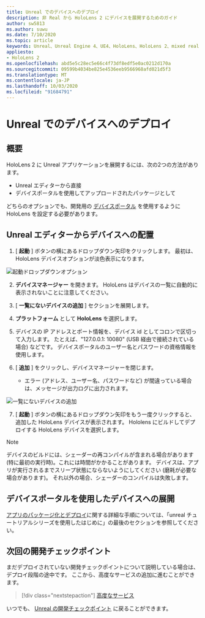 ```yaml
---
title: Unreal でのデバイスへのデプロイ
description: 非 Real から HoloLens 2 にデバイスを展開するためのガイド
author: sw5813
ms.author: suwu
ms.date: 7/10/2020
ms.topic: article
keywords: Unreal、Unreal Engine 4、UE4、HoloLens、HoloLens 2、mixed reality、デバイスへのデプロイ、PC、ドキュメント
appliesto:
- HoloLens 2
ms.openlocfilehash: abd5e5c28ec5e66c4f73df8edf5e0ac0212d170a
ms.sourcegitcommit: 09599b4034be825e4536eeb9566968afd021d5f3
ms.translationtype: MT
ms.contentlocale: ja-JP
ms.lasthandoff: 10/03/2020
ms.locfileid: "91684791"
---
```

# <a name="deploy-to-device-in-unreal"></a>Unreal でのデバイスへのデプロイ

## <a name="overview"></a>概要
HoloLens 2 に Unreal アプリケーションを展開するには、次の2つの方法があります。
* Unreal エディターから直接
* デバイスポータルを使用してアップロードされたパッケージとして

どちらのオプションでも、開発用の [デバイスポータル](../platform-capabilities-and-apis/using-the-windows-device-portal.md) を使用するように HoloLens を設定する必要があります。

## <a name="deploying-to-device-from-the-unreal-editor"></a>Unreal エディターからデバイスへの配置

1. [ **起動** ] ボタンの横にあるドロップダウン矢印をクリックします。 最初は、HoloLens デバイスオプションが淡色表示になります。

![起動ドロップダウンオプション](images/unreal/launch-dropdown.png)

2. **デバイスマネージャー** を開きます。 HoloLens はデバイスの一覧に自動的に表示されないことに注意してください。

3. [ **一覧にないデバイスの追加** ] セクションを展開します。

4. **プラットフォーム** として **HoloLens** を選択します。

5. デバイスの IP アドレスとポート情報を、デバイス id としてコロンで区切って入力します。 たとえば、"127.0.0.1: 10080" (USB 経由で接続されている場合) などです。 デバイスポータルのユーザー名とパスワードの資格情報を使用します。

6. [ **追加** ] をクリックし、デバイスマネージャーを閉じます。
    * エラー (アドレス、ユーザー名、パスワードなど) が間違っている場合は、メッセージが出力ログに出力されます。

![一覧にないデバイスの追加](images/unreal/add-unlisted-device.png)

7. [ **起動** ] ボタンの横にあるドロップダウン矢印をもう一度クリックすると、追加した HoloLens デバイスが表示されます。 Hololens にビルドしてデプロイする HoloLens デバイスを選択します。

>[!NOTE]
>デバイスのビルドには、シェーダーの再コンパイルが含まれる場合があります (特に最初の実行時)。これには時間がかかることがあります。 デバイスは、アプリが実行されるまでスリープ状態にならないようにしてください (磨耗が必要な場合があります)。 それ以外の場合、シェーダーのコンパイルは失敗します。

## <a name="deploying-to-device-via-device-portal"></a>デバイスポータルを使用したデバイスへの展開

[アプリのパッケージ化とデプロイ](tutorials/unreal-uxt-ch6.md#packaging-and-deploying-the-app-via-device-portal)に関する詳細な手順については、「unreal チュートリアルシリーズを使用したはじめに」の最後のセクションを参照してください。

## <a name="next-development-checkpoint"></a>次回の開発チェックポイント

まだデプロイされていない開発チェックポイントについて説明している場合は、デプロイ段階の途中です。 ここから、高度なサービスの追加に進むことができます。

> [!div class="nextstepaction"]
> [高度なサービス](unreal-development-overview.md#5-adding-services)

いつでも、 [Unreal の開発チェックポイント](unreal-development-overview.md#4-deploying-to-a-device) に戻ることができます。
